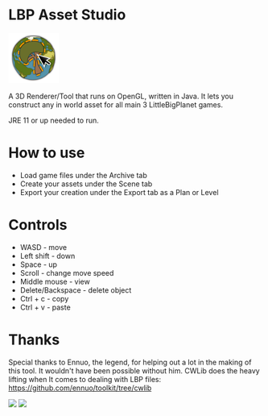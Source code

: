 # LBP Asset Studio
<img src="./src/main/resources/textures/icon.svg" height="100">

A 3D Renderer/Tool that runs on OpenGL, written in Java. It lets you construct any in world asset for all main 3 LittleBigPlanet games.

JRE 11 or up needed to run.

# How to use
- Load game files under the Archive tab
- Create your assets under the Scene tab
- Export your creation under the Export tab as a Plan or Level

# Controls
- WASD - move
- Left shift - down
- Space - up
- Scroll - change move speed
- Middle mouse - view
- Delete/Backspace - delete object
- Ctrl + c - copy
- Ctrl + v - paste

# Thanks
Special thanks to Ennuo, the legend, for helping out a lot in the making of this tool. It wouldn't have been possible without him.
CWLib does the heavy lifting when It comes to dealing with LBP files: https://github.com/ennuo/toolkit/tree/cwlib

<img src="./screenshots/DaVinci.png" height="200">

<img src="./screenshots/Metro.png" height="200">
